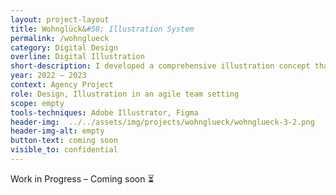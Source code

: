 ```yaml
---
layout: project-layout
title: Wohnglück&#58; Illustration System
permalink: /wohnglueck
category: Digital Design
overline: Digital Illustration
short-description: I developed a comprehensive illustration concept that visualizes the platform’s wide spectrum of services for homeowners and renters, including 20+ custom illustrations for complex offerings depicted in a friendly and accessible way.
year: 2022 – 2023
context: Agency Project
role: Design, Illustration in an agile team setting
scope: empty
tools-techniques: Adobe Illustrator, Figma
header-img:  ../../assets/img/projects/wohnglueck/wohnglueck-3-2.png
header-img-alt: empty
button-text: coming soon
visible_to: confidential
---
```



<div class="project-intro wip-disclaimer"> 
    <p class="body-large"> 
    Work in Progress – Coming soon ⏳
    </p>
</div>
